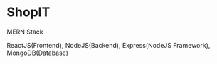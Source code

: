 # ShopIT
MERN Stack

ReactJS(Frontend), NodeJS(Backend), Express(NodeJS Framework), MongoDB(Database)
